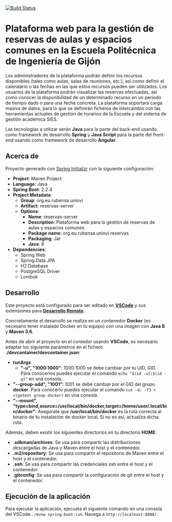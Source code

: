 [![Build Status](https://travis-ci.org/rubensa/reservas-server.svg)](https://travis-ci.org/rubensa/reservas-server)

# Plataforma web para la gestión de reservas de aulas y espacios comunes en la Escuela Politécnica de Ingeniería de Gijón

Los administradores de la plataforma podrán definir los recursos disponibles (tales como aulas, salas de reuniones, etc.), así como definir el calendario o las fechas en las que estos recursos pueden ser utilizados. Los usuarios de la plataforma podrán visualizar las reservas efectuadas, así como conocer la disponibilidad de un determinado recurso en un período de tiempo dado o para una fecha concreta. La plataforma soportará carga masiva de datos, para lo que se definirán ficheros de intercambio con las herramientas actuales de gestión de horarios de la Escuela y del sistema de gestión académica SIES.

Las tecnologías a utilizar serán **Java** para la parte del back-end usando como framework de desarrollo **Spring** y **Java Script** para la parte del front-end usando como framework de desarrollo **Angular**.

## Acerca de

Proyecto generado con [Spring Initializr](https://start.spring.io/) con la siguiente configuración:
*  **Project**: Maven Project
*  **Language**: Java
*  **Spring Boot**: 2.2.4
*  **Project Metadata**:
    *  **Group**: org.eu.rubensa.uniovi
    *  **Artifact**: reservas-server
    *  **Options**:
        *  **Name**: reservas-server
        *  **Description**: Plataforma web para la gestión de reservas de aulas y espacios comunes
        *  **Package name**: org.eu.rubensa.uniovi.reservas
        *  **Packaging**: Jar
        *  **Java**: 8
*  **Dependencies**:
    *  Spring Web
    *  Spring Data JPA
    *  H2 Database
    *  PostgreSQL Driver
    *  Lombok

## Desarrollo

Este proyecto está configurado para ser editado en **[VSCode](https://code.visualstudio.com/)** y sus extensiones para **[Desarrollo Remoto](https://code.visualstudio.com/docs/remote/remote-overview)**.

Concretamente el desarrollo se realiza en un contenedor **Docker** (es necesario tener instalado Docker en tu equipo) con una imagen con **Java 8** y **Maven 3.6**.

Antes de abrir el proyecto en el contedor usando **VSCode**, es necesario adaptar los siguiente parámetros en el fichero **./devcontainer/devcontainer.json**:
*  **runArgs**
    *  **"-u", "1000:1000"**: 1000:1000 se debe cambiar por tu UID, GID.  Para conocerlos puedes ejecutar el comando `echo "$(id -u):$(id -g)"` en una consola.
*   **"--group-add", "1001"**: 1001 se debe cambiar por el GID del grupo **docker**.  Para conocerlo puedes ejecutar el comando `cut -d: -f3 < <(getent group docker)` en una consola.
*   **"--mount", "type=bind,source=/usr/local/bin/docker,target=/home/user/.local/bin/docker"**: Asegúrate que **/usr/local/bin/docker** es la ruta correcta al binario de tu instalación de docker local.  Si no es así, actualíza dicha ruta.

Además, deben existir los siguientes directorios en tu directorio **HOME**:
*  **.sdkman/archives**: Se usa para compartir las distribuciones descargadas de Java y Maven entre el host y el contenedor.
*  **.m2/repository**: Se usa para compartir el repositorio de Maven entre el host y el contenedor.
*  **.ssh**: Se usa para compartir las credenciales ssh entre el host y el contenedor.
*  **.gitconfig**: Se usa para compartir la configuración de git entre el host y el contenedor.

## Ejecución de la aplicación

Para ejecutar la aplicación, ejecuata el siguiente comando en una consola del VSCode `./mvnw spring-boot:run`. Navega a `http://localhost:8080/`.
